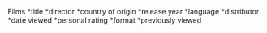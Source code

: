Films
	*title 
	*director
	*country of origin
	*release year
	*language
	*distributor
	*date viewed
	*personal rating
	*format
	*previously viewed
	